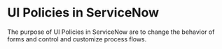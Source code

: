 
# UI Policies in ServiceNow


The purpose of UI Policies in ServiceNow are to change the behavior of forms and control and customize process flows.

